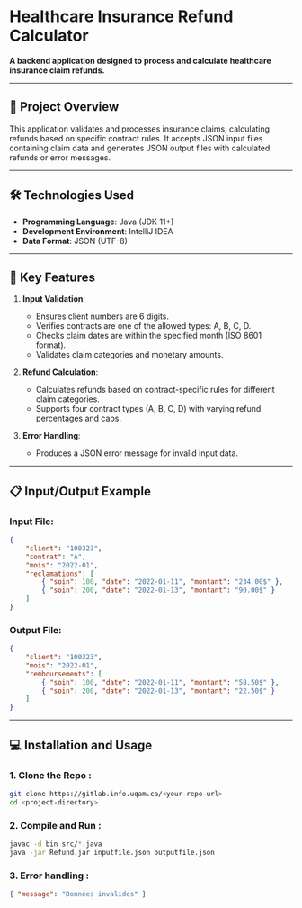 # Healthcare Insurance Refund Calculator

**A backend application designed to process and calculate healthcare insurance claim refunds.**

---

## 🎯 Project Overview

This application validates and processes insurance claims, calculating refunds based on specific contract rules. It accepts JSON input files containing claim data and generates JSON output files with calculated refunds or error messages.

---

## 🛠️ Technologies Used

- **Programming Language**: Java (JDK 11+)
- **Development Environment**: IntelliJ IDEA
- **Data Format**: JSON (UTF-8)

---

## 🚀 Key Features

1. **Input Validation**:
   - Ensures client numbers are 6 digits.
   - Verifies contracts are one of the allowed types: A, B, C, D.
   - Checks claim dates are within the specified month (ISO 8601 format).
   - Validates claim categories and monetary amounts.

2. **Refund Calculation**:
   - Calculates refunds based on contract-specific rules for different claim categories.
   - Supports four contract types (A, B, C, D) with varying refund percentages and caps.

3. **Error Handling**:
   - Produces a JSON error message for invalid input data.

---

## 📋 Input/Output Example

### **Input File**:
```json
{
    "client": "100323",
    "contrat": "A",
    "mois": "2022-01",
    "reclamations": [
        { "soin": 100, "date": "2022-01-11", "montant": "234.00$" },
        { "soin": 200, "date": "2022-01-13", "montant": "90.00$" }
    ]
}
```
### **Output File**:
```json
{
    "client": "100323",
    "mois": "2022-01",
    "remboursements": [
        { "soin": 100, "date": "2022-01-11", "montant": "58.50$" },
        { "soin": 200, "date": "2022-01-13", "montant": "22.50$" }
    ]
}
```
---
## 💻 Installation and Usage
### 1. Clone the Repo :
```bash
git clone https://gitlab.info.uqam.ca/<your-repo-url>
cd <project-directory>
```
### 2. Compile and Run : 
```bash
javac -d bin src/*.java
java -jar Refund.jar inputfile.json outputfile.json
```

### 3. Error handling :
```json
{ "message": "Données invalides" }
```
